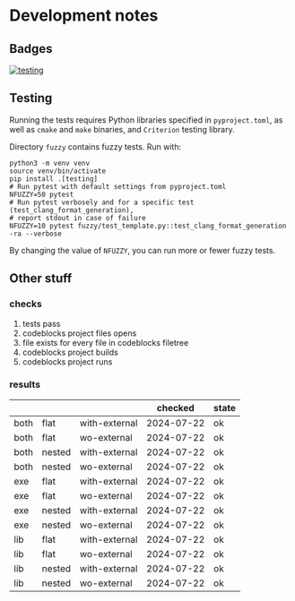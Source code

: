# Development notes

## Badges

[![testing](https://github.com/jspaaks/copier-template-for-c-projects/actions/workflows/testing.yml/badge.svg)](https://github.com/jspaaks/copier-template-for-c-projects/actions/workflows/testing.yml)

## Testing

Running the tests requires Python libraries specified in `pyproject.toml`,
as well as `cmake` and `make` binaries, and `Criterion` testing library.

Directory `fuzzy` contains fuzzy tests. Run with:

```shell
python3 -m venv venv
source venv/bin/activate
pip install .[testing]
# Run pytest with default settings from pyproject.toml
NFUZZY=50 pytest
# Run pytest verbosely and for a specific test (test_clang_format_generation),
# report stdout in case of failure
NFUZZY=10 pytest fuzzy/test_template.py::test_clang_format_generation -ra --verbose
```

By changing the value of `NFUZZY`, you can run more or fewer fuzzy tests.

## Other stuff

### checks

1. tests pass
2. codeblocks project files opens
3. file exists for every file in codeblocks filetree
4. codeblocks project builds
5. codeblocks project runs

### results 

|      |        |               | checked    | state   |
| ---  | ---    | ---           | ---        | ---     |
| both | flat   | with-external | 2024-07-22 | ok      |
| both | flat   | wo-external   | 2024-07-22 | ok      |
| both | nested | with-external | 2024-07-22 | ok      |
| both | nested | wo-external   | 2024-07-22 | ok      |
| exe  | flat   | with-external | 2024-07-22 | ok      |
| exe  | flat   | wo-external   | 2024-07-22 | ok      |
| exe  | nested | with-external | 2024-07-22 | ok      |
| exe  | nested | wo-external   | 2024-07-22 | ok      |
| lib  | flat   | with-external | 2024-07-22 | ok      |
| lib  | flat   | wo-external   | 2024-07-22 | ok      |
| lib  | nested | with-external | 2024-07-22 | ok      |
| lib  | nested | wo-external   | 2024-07-22 | ok      |
